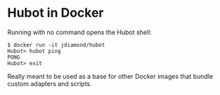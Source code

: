 # Hubot in Docker

Running with no command opens the Hubot shell:

```
$ docker run -it jdiamond/hubot
Hubot> hubot ping
PONG
Hubot> exit
```

Really meant to be used as a base for other Docker images that bundle custom
adapters and scripts.
